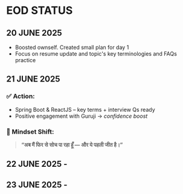 # EOD STATUS 
## 20 JUNE 2025
- Boosted ownself. Created small plan for day 1
- Focus on resume update and topic's key terminologies and FAQs practice
## 21 JUNE 2025
### ✅ Action:
* Spring Boot & ReactJS – key terms + interview Qs ready
* Positive engagement with Guruji → *confidence boost*

### 🧠 Mindset Shift:
> **“अब मैं फिर से सोच पा रहा हूँ — और ये पहली जीत है।”**

## 22 JUNE 2025 -
## 23 JUNE 2025 -
